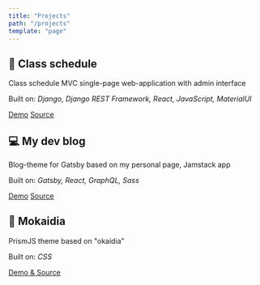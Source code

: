 ```yaml
---
title: "Projects"
path: "/projects"
template: "page"
---
```


## 📅 Class schedule

Class schedule MVC single-page web-application with admin interface

Built on: *Django, Django REST Framework, React, JavaScript, MaterialUI*

[Demo](https://semaphore8.github.io/) [Source](https://github.com/semaphore8/schedule_nngu)

## 💻 My dev blog

Blog-theme for Gatsby based on my personal page, Jamstack app

Built on: *Gatsby, React, GraphQL, Sass*

[Demo](https://www.simonbliznyuk.com) [Source](https://github.com/semaphore8/devblog)

## 🎨 Mokaidia

PrismJS theme based on "okaidia"

Built on: *CSS*

[Demo & Source](https://github.com/semaphore8/mokaidia)